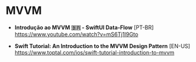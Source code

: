 # MVVM

- **Introdução ao MVVM 🇧🇷 - SwiftUI Data-Flow** [PT-BR] \
https://www.youtube.com/watch?v=mS6Tj1I9Gto

- **Swift Tutorial: An Introduction to the MVVM Design Pattern** [EN-US] \
https://www.toptal.com/ios/swift-tutorial-introduction-to-mvvm